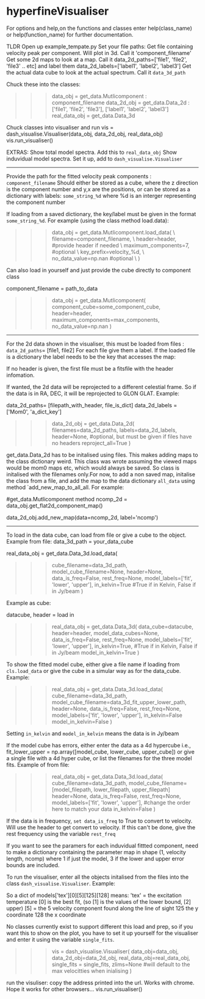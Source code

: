 # hyperfineVisualiser


For options and help,on the functions and classes enter help(class_name) 
or help(function_name) for further documentation.

TLDR
Open up example_tempate.py
Set your file paths:
    Get file containing velocity peak per component. Will plot in 3d. Call it 'component_filename'
    Get some 2d maps to look at a map. Call it data_2d_paths=['file1', 'file2', 'file3' .. etc] and label them data_2d_labels=['label1', 'label2', 'label3']
    Get the actual data cube to look at the actual spectrum. Call it `data_3d_path`

Chuck these into the classes:
>>> data_obj = get_data.Mutlicomponent : component_filename
>>> data_2d_obj = get_data.Data_2d : ['file1', 'file2', 'file3'], ['label1', 'label2', 'label3']
>>> real_data_obj =  get_data.Data_3d

Chuck classes into visualiser and run
vis = dash_visualise.Visualiser(data_obj, data_2d_obj, real_data_obj)
vis.run_visualiser()

EXTRAS:
    Show total model spectra. Add this to `real_data_obj`
    Show induvidual model spectra. Set it up, add to `dash_visualise.Visualiser`

----------------------------------------------------------------------------

Provide the path for the fitted velocity peak components : `component_filename`
Should either be stored as a cube, where the z direction is the component number
and y,x are the positions, or can be stored as a dictionary with labels:
    `some_string_%d` where %d is an interger representing the component number

If loading from a saved dictionary, the key/label must be given in the format
`some_string_%d`. For example (using the class method load.data):

>>> data_obj = get_data.Mutlicomponent.load_data( \\
>>> filename=component_filename, \\
>>> header=header, #provide header if needed \\
>>> maximum_components=7, #optional \\
>>> key_prefix=velocity_%d, \\
>>> no_data_value=np.nan #optional \\
>>> )

Can also load in yourself and just provide the cube directly to component class

component_filename = path_to_data

>>> data_obj = get_data.Mutlicomponent(
>>> component_cube=some_component_cube,
>>> header=header,
>>> maximum_components=max_components,
>>> no_data_value=np.nan
>>> )

---------------------------------------------------------------------


For the 2d data shown in the visualiser, this must be loaded
from files : `data_2d_paths`= [file1, file2]
For each file give them a label. If the loaded file is a dictionary
the label needs to be the key that accesses the map:

If no header is given, the first file must be a fitsfile with
the header infomation.

If wanted, the 2d data will be reprojected to a different celestial frame. So if
the data is in RA, DEC, it will be reprojected to GLON GLAT. Example:

data_2d_paths= [filepath_with_header, file_is_dict]
data_2d_labels = ['Mom0', 'a_dict_key']

>>> data_2d_obj = get_data.Data_2d(
>>> filenames=data_2d_paths,
>>> labels=data_2d_labels,
>>> header=None, #optional, but must be given if files have no headers
>>> reproject_all=True
>>> )

get_data.Data_2d has to be initalised using files. This makes adding maps
to the class dictionary weird. This class was wrote assuming the viewed maps
would be mom0 maps etc, which would always be saved.  So class is initalised
with the filenames only.For now, to add a non saved map, initalise the class
from a file, and add the map to the data dictionary `all_data` using method
`add_new_map_to_all_all. For example:

#get_data.Mutlicomponent method
ncomp_2d = data_obj.get_flat2d_component_map() 

data_2d_obj.add_new_map(data=ncomp_2d, label='ncomp')


--------------------------------------------------------------------


To load in the data cube, can load from file or give a cube to the object. Example from file:
data_3d_path = your_data_cube

real_data_obj = get_data.Data_3d.load_data(
>>> cube_filename=data_3d_path,
>>> model_cube_filename=None,
>>> header=None,
>>> data_is_freq=False,
>>> rest_freq=None,
>>> model_labels=['fit', 'lower', 'upper'],
>>> in_kelvin=True #True if in Kelvin, False if in Jy/beam
>>> )

Example as cube:

datacube, header = load in

>>> real_data_obj = get_data.Data_3d(
>>> data_cube=datacube,
>>> header=header,
>>> model_data_cubes=None,
>>> data_is_freq=False,
>>> rest_freq=None,
>>> model_labels=['fit', 'lower', 'upper'],
>>> in_kelvin=True, #True if in Kelvin, False if in Jy/beam
>>> model_in_kelvin=True
>>> )

To show the fitted model cube, either give a file name if loading from
`cls.load_data` or give the cube in a simular way as for the data_cube. Example:

>>> real_data_obj = get_data.Data_3d.load_data(
>>> cube_filename=data_3d_path,
>>> model_cube_filename=data_3d_fit_upper_lower_path,
>>> header=None,
>>> data_is_freq=False,
>>> rest_freq=None,
>>> model_labels=['fit', 'lower', 'upper'],
>>> in_kelvin=False
>>> model_in_kelvin=False
>>> )

Setting `in_kelvin` and `model_in_kelvin` means the data is in Jy/beam 

If the model cube has errors, either enter the data as a 4d hypercube 
i.e., fit_lower_upper = np.array([model_cube, lower_cube, upper_cube])
or give a single file with a 4d hyper cube, or list the filenames for
the three model fits. Example of from file:

>>> real_data_obj = get_data.Data_3d.load_data(
>>> cube_filename=data_3d_path,
>>> model_cube_filename=[model_filepath, lower_filepath, upper_filepath]
>>> header=None,
>>> data_is_freq=False,
>>> rest_freq=None,
>>> model_labels=['fit', 'lower', 'upper'], #change the order here to match your data 
>>> in_kelvin=False
>>> )

If the data is in frequency, `set data_is_freq` to True to convert to velocity.
Will use the header to get convert to velocity. If this can't be done, give
the rest frequency using the variable `rest_freq`


If you want to see the paramers for each induvidual fittted component,
need to make a dictionary containing the parameter map in shape
(1, velocity length, ncomp) where 1 if just the model, 3 if the lower
and upper error bounds are included.

To run the visualiser, enter all the objects initalised from the files into
the class `dash_visualise.Visualiser`. Example:



So a dict of models['tex'][0][5][125][128] means:
'tex' = the excitation temperature
[0] is the best fit, (so [1] is the values of the lower bound, [2] upper)
[5] = the 5 velocity component found along the line of sight
125 the y coordinate
128 the x coordinate

No classes currently exist to support different this load and prep, so
if you want this to show on the plot, you have to set it up yourself
for the visualiser and enter it using the variable `single_fits`.

>>> vis = dash_visualise.Visualiser(
>>> data_obj=data_obj,
>>> data_2d_obj=data_2d_obj,
>>> real_data_obj=real_data_obj,
>>> single_fits = single_fits,
>>> zlims=None #will default to the max velocitties when inialising
>>> )

run the visuliser: copy the address printed into the url. Works with chrome. Hope it
works for other browsers...
vis.run_visualiser()
